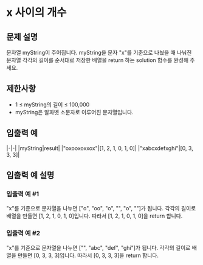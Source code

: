 # x 사이의 개수


## 문제 설명
문자열 myString이 주어집니다. myString을 문자 "x"를 기준으로 나눴을 때 나눠진 문자열 각각의 길이를 순서대로 저장한 배열을 return 하는 solution 함수를 완성해 주세요.

## 제한사항
- 1 ≤ myString의 길이 ≤ 100,000
- myString은 알파벳 소문자로 이루어진 문자열입니다.

## 입출력 예
|-|-|
|myString|result|
|"oxooxoxxox"|[1, 2, 1, 0, 1, 0]|
|"xabcxdefxghi"|[0, 3, 3, 3]|

## 입출력 예 설명

### 입출력 예 #1
"x"를 기준으로 문자열을 나누면 ["o", "oo", "o", "", "o", ""]가 됩니다. 각각의 길이로 배열을 만들면 [1, 2, 1, 0, 1, 0]입니다. 따라서 [1, 2, 1, 0, 1, 0]을 return 합니다.

### 입출력 예 #2
"x"를 기준으로 문자열을 나누면 ["", "abc", "def", "ghi"]가 됩니다. 각각의 길이로 배열을 만들면 [0, 3, 3, 3]입니다. 따라서 [0, 3, 3, 3]을 return 합니다.